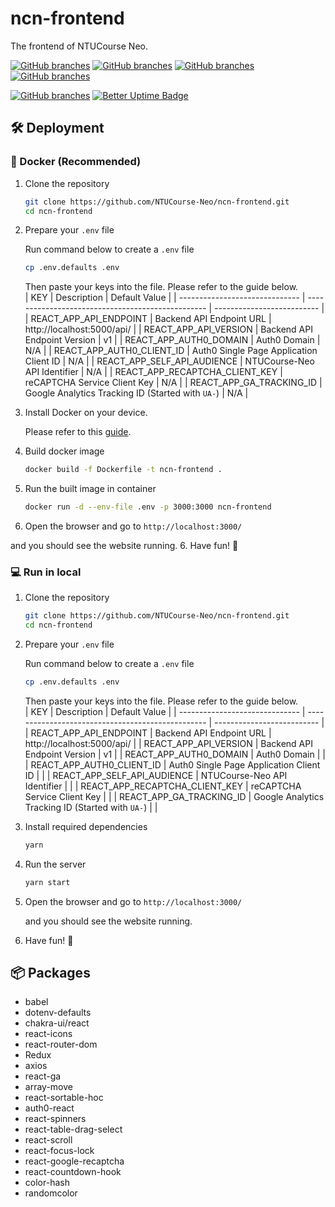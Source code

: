 # ncn-frontend
The frontend of NTUCourse Neo.


[![GitHub branches](https://badgen.net/github/branches/NTUCourse-Neo/ncn-frontend)](https://github.com/NTUCourse-Neo/ncn-backend)
[![GitHub branches](https://badgen.net/github/merged-prs/NTUCourse-Neo/ncn-frontend)](https://github.com/NTUCourse-Neo/ncn-backend)
[![GitHub branches](https://badgen.net/github/commits/NTUCourse-Neo/ncn-frontend)](https://github.com/NTUCourse-Neo/ncn-backend)
[![GitHub branches](https://badgen.net/github/last-commit/NTUCourse-Neo/ncn-frontend)](https://github.com/NTUCourse-Neo/ncn-backend)

[![GitHub branches](https://github.com/NTUCourse-Neo/ncn-frontend/actions/workflows/azure-static-web-apps-gray-river-017c6bf1e.yml/badge.svg)](https://github.com/NTUCourse-Neo/ncn-frontend/actions/workflows/azure-static-web-apps-gray-river-017c6bf1e.yml)
[![Better Uptime Badge](https://betteruptime.com/status-badges/v1/monitor/bqbv.svg)](https://betteruptime.com/?utm_source=status_badge)

## 🛠 Deployment

### 🐋 Docker (Recommended)

1. Clone the repository
    ```bash
    git clone https://github.com/NTUCourse-Neo/ncn-frontend.git
    cd ncn-frontend
    ```
2. Prepare your `.env` file
    
    Run command below to create a `.env` file
    ```bash
    cp .env.defaults .env
    ```
    Then paste your keys into the file. Please refer to the guide below.    
    | KEY                            | Description                                       | Default Value              |
    | ------------------------------ | ------------------------------------------------- | -------------------------- |
    | REACT_APP_API_ENDPOINT         | Backend API Endpoint URL                          | http://localhost:5000/api/ |
    | REACT_APP_API_VERSION          | Backend API Endpoint Version                      | v1                         |
    | REACT_APP_AUTH0_DOMAIN         | Auth0 Domain                                      | N/A                        |
    | REACT_APP_AUTH0_CLIENT_ID      | Auth0 Single Page Application Client ID           | N/A                        |
    | REACT_APP_SELF_API_AUDIENCE    | NTUCourse-Neo API Identifier                      | N/A                        |
    | REACT_APP_RECAPTCHA_CLIENT_KEY | reCAPTCHA Service Client Key                      | N/A                        |
    | REACT_APP_GA_TRACKING_ID       | Google Analytics Tracking ID (Started with `UA-`) | N/A                        |

  
1. Install Docker on your device.
   
   Please refer to this [guide](https://docs.docker.com/engine/install/).

2. Build docker image
    ```bash
    docker build -f Dockerfile -t ncn-frontend .
    ```

3. Run the built image in container
    ```bash
    docker run -d --env-file .env -p 3000:3000 ncn-frontend
    ```

5. Open the browser and go to `http://localhost:3000/`
   
  and you should see the website running.
6. Have fun! 🎉
### 💻 Run in local
1. Clone the repository
    ```bash
    git clone https://github.com/NTUCourse-Neo/ncn-frontend.git
    cd ncn-frontend
    ```
2. Prepare your `.env` file
    
    Run command below to create a `.env` file
    ```bash
    cp .env.defaults .env
    ```
    Then paste your keys into the file. Please refer to the guide below.    
    | KEY                            | Description                                       | Default Value              |
    | ------------------------------ | ------------------------------------------------- | -------------------------- |
    | REACT_APP_API_ENDPOINT         | Backend API Endpoint URL                          | http://localhost:5000/api/ |
    | REACT_APP_API_VERSION          | Backend API Endpoint Version                      | v1                         |
    | REACT_APP_AUTH0_DOMAIN         | Auth0 Domain                                      |                            |
    | REACT_APP_AUTH0_CLIENT_ID      | Auth0 Single Page Application Client ID           |                            |
    | REACT_APP_SELF_API_AUDIENCE    | NTUCourse-Neo API Identifier                      |                            |
    | REACT_APP_RECAPTCHA_CLIENT_KEY | reCAPTCHA Service Client Key                      |                            |
    | REACT_APP_GA_TRACKING_ID       | Google Analytics Tracking ID (Started with `UA-`) |                            |

  
3. Install required dependencies
    ```bash
    yarn
    ```

4. Run the server
    ```bash
    yarn start
    ```
5. Open the browser and go to `http://localhost:3000/`
   
   and you should see the website running.
6. Have fun! 🎉



## 📦 Packages
- babel
- dotenv-defaults
- chakra-ui/react
- react-icons
- react-router-dom
- Redux
- axios
- react-ga
- array-move
- react-sortable-hoc
- auth0-react
- react-spinners
- react-table-drag-select
- react-scroll
- react-focus-lock
- react-google-recaptcha
- react-countdown-hook
- color-hash
- randomcolor
